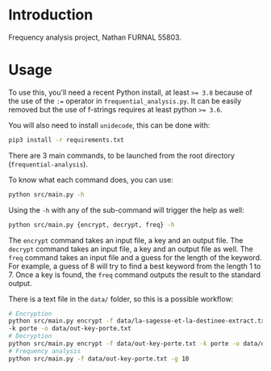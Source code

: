 # Introduction

Frequency analysis project, Nathan FURNAL 55803.

# Usage

To use this, you'll need a recent Python install, at least `>= 3.8` because of
the use of the `:=` operator in `frequential_analysis.py`. It can be easily
removed but the use of f-strings requires at least python `>= 3.6`.

You will also need to install `unidecode`, this can be done with:

```sh
pip3 install -r requirements.txt
```

There are 3 main commands, to be launched from the root directory
(`frequential-analysis`).

To know what each command does, you can use:

```sh
python src/main.py -h
```

Using the `-h` with any of the sub-command will trigger the help as well:

```sh
python src/main.py {encrypt, decrypt, freq} -h
```

The `encrypt` command takes an input file, a key and an output file. The
`decrypt` command takes an input file, a key and an output file as well. The
`freq` command takes an input file and a guess for the length of the
keyword. For example, a guess of 8 will try to find a best keyword from the
length 1 to 7. Once a key is found, the `freq` command outputs the result to the
standard output.

There is a text file in the `data/` folder, so this is a possible workflow:

```sh
# Encryption
python src/main.py encrypt -f data/la-sagesse-et-la-destinee-extract.txt
-k porte -o data/out-key-porte.txt
# Decryption
python src/main.py encrypt -f data/out-key-porte.txt -k porte -o data/out-key-porte-deciphered.txt
# Frequency analysis
python src/main.py -f data/out-key-porte.txt -g 10
```
